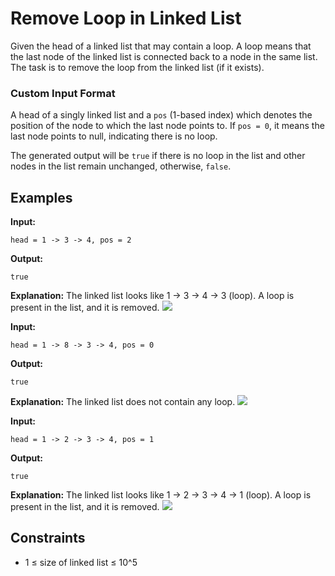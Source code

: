 # Remove Loop in Linked List

Given the head of a linked list that may contain a loop. A loop means that the last node of the linked list is connected back to a node in the same list. The task is to remove the loop from the linked list (if it exists).

### Custom Input Format

A head of a singly linked list and a `pos` (1-based index) which denotes the position of the node to which the last node points to. If `pos = 0`, it means the last node points to null, indicating there is no loop.

The generated output will be `true` if there is no loop in the list and other nodes in the list remain unchanged, otherwise, `false`.

## Examples

**Input:** 
```
head = 1 -> 3 -> 4, pos = 2
```
**Output:** 
```
true
```
**Explanation:** 
The linked list looks like 1 -> 3 -> 4 -> 3 (loop). A loop is present in the list, and it is removed.
![](https://media.geeksforgeeks.org/img-practice/prod/addEditProblem/700332/Web/Other/blobid0_1718609709.png)

**Input:** 
```
head = 1 -> 8 -> 3 -> 4, pos = 0
```
**Output:** 
```
true
```
**Explanation:** 
The linked list does not contain any loop.
![](https://media.geeksforgeeks.org/img-practice/prod/addEditProblem/700332/Web/Other/blobid0_1718609876.png)

**Input:** 
```
head = 1 -> 2 -> 3 -> 4, pos = 1
```
**Output:** 
```
true
```
**Explanation:** 
The linked list looks like 1 -> 2 -> 3 -> 4 -> 1 (loop). A loop is present in the list, and it is removed.
![](https://media.geeksforgeeks.org/img-practice/prod/addEditProblem/700332/Web/Other/blobid2_1718609744.png)

## Constraints

- 1 ≤ size of linked list ≤ 10^5